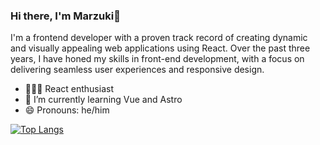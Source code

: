 ### Hi there, I'm Marzuki👋

I'm a frontend developer with a proven track record of creating dynamic and visually appealing web applications using React. Over the past three years, I have honed my skills in front-end development, with a focus on delivering seamless user experiences and responsive design.

- 👨🏻‍💻 React enthusiast
- 🌱 I’m currently learning Vue and Astro
- 😄 Pronouns: he/him

[![Top Langs](https://github-readme-stats.vercel.app/api/top-langs/?username=enalmarzuki&exclude_repo=Restitusi-di-PT.-PLN-Persero-UPB-SULSELRABAR,tmdp-movie-app,Real-Estate,BWAMERN,tes-kalkulator-gadjian,teman-kost,movie-app,TesChat&layout=compact&theme=radical)](https://github.com/anuraghazra/github-readme-stats)
